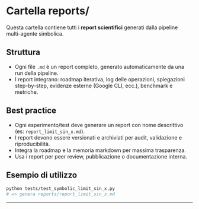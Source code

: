 # Cartella reports/

Questa cartella contiene tutti i **report scientifici** generati dalla pipeline multi-agente simbolica.

## Struttura
- Ogni file `.md` è un report completo, generato automaticamente da una run della pipeline.
- I report integrano: roadmap iterativa, log delle operazioni, spiegazioni step-by-step, evidenze esterne (Google CLI, ecc.), benchmark e metriche.

## Best practice
- Ogni esperimento/test deve generare un report con nome descrittivo (es: `report_limit_sin_x.md`).
- I report devono essere versionati e archiviati per audit, validazione e riproducibilità.
- Integra la roadmap e la memoria markdown per massima trasparenza.
- Usa i report per peer review, pubblicazione o documentazione interna.

## Esempio di utilizzo
```sh
python tests/test_symbolic_limit_sin_x.py
# => genera reports/report_limit_sin_x.md
```

---

